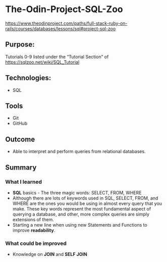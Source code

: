 # The-Odin-Project-SQL-Zoo
https://www.theodinproject.com/paths/full-stack-ruby-on-rails/courses/databases/lessons/sql#project-sql-zoo


## Purpose: 
Tutorials 0-9 listed under the “Tutorial Section” of https://sqlzoo.net/wiki/SQL_Tutorial


## Technologies:
* SQL 


## Tools
* Git
* GitHub


## Outcome
* Able to interpret and perform queries from relational databases. 


## Summary

### What I learned
* **SQL** basics - The three magic words: SELECT, FROM, WHERE
* Although there are lots of keywords used in SQL, SELECT, FROM, and WHERE are the ones you would be using in almost every query that you make. These key words represent the most fundamental aspect of querying a database, and other, more complex queries are simply extensions of them.
* Starting a new line when using new Statements and Functions to improve **readability**.


### What could be improved
* Knowledge on **JOIN** and **SELF JOIN**
